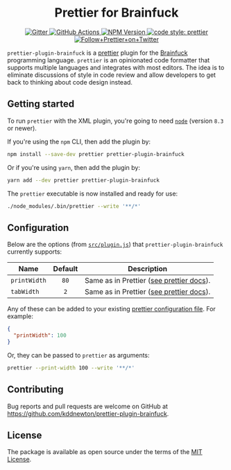 <h1 align="center">Prettier for Brainfuck</h1>

<p align="center">
  <a href="https://gitter.im/jlongster/prettier">
    <img alt="Gitter" src="https://img.shields.io/gitter/room/jlongster/prettier.svg?style=flat-square">
  </a>
  <a href="https://github.com/kddnewton/prettier-plugin-brainfuck/actions">
    <img alt="GitHub Actions" src="https://img.shields.io/github/workflow/status/kddnewton/prettier-plugin-brainfuck/main.yml?branch=main&style=flat-square">
  </a>
  <a href="https://www.npmjs.com/package/prettier-plugin-brainfuck">
    <img alt="NPM Version" src="https://img.shields.io/npm/v/prettier-plugin-brainfuck.svg?style=flat-square">
  </a>
  <a href="#badge">
    <img alt="code style: prettier" src="https://img.shields.io/badge/code_style-prettier-ff69b4.svg?style=flat-square">
  </a>
  <a href="https://twitter.com/PrettierCode">
    <img alt="Follow+Prettier+on+Twitter" src="https://img.shields.io/twitter/follow/prettiercode.svg?label=follow+prettier&style=flat-square">
  </a>
</p>

`prettier-plugin-brainfuck` is a [prettier](https://prettier.io/) plugin for the [Brainfuck](https://en.wikipedia.org/wiki/Brainfuck) programming language. `prettier` is an opinionated code formatter that supports multiple languages and integrates with most editors. The idea is to eliminate discussions of style in code review and allow developers to get back to thinking about code design instead.

## Getting started

To run `prettier` with the XML plugin, you're going to need [`node`](https://nodejs.org/en/download/) (version `8.3` or newer).

If you're using the `npm` CLI, then add the plugin by:

```bash
npm install --save-dev prettier prettier-plugin-brainfuck
```

Or if you're using `yarn`, then add the plugin by:

```bash
yarn add --dev prettier prettier-plugin-brainfuck
```

The `prettier` executable is now installed and ready for use:

```bash
./node_modules/.bin/prettier --write '**/*'
```

## Configuration

Below are the options (from [`src/plugin.js`](src/plugin.js)) that `prettier-plugin-brainfuck` currently supports:

| Name         | Default | Description                                                                                      |
| ------------ | :-----: | ------------------------------------------------------------------------------------------------ |
| `printWidth` |  `80`   | Same as in Prettier ([see prettier docs](https://prettier.io/docs/en/options.html#print-width)). |
| `tabWidth`   |   `2`   | Same as in Prettier ([see prettier docs](https://prettier.io/docs/en/options.html#tab-width)).   |

Any of these can be added to your existing [prettier configuration
file](https://prettier.io/docs/en/configuration.html). For example:

```json
{
  "printWidth": 100
}
```

Or, they can be passed to `prettier` as arguments:

```bash
prettier --print-width 100 --write '**/*'
```

## Contributing

Bug reports and pull requests are welcome on GitHub at https://github.com/kddnewton/prettier-plugin-brainfuck.

## License

The package is available as open source under the terms of the [MIT License](https://opensource.org/licenses/MIT).
